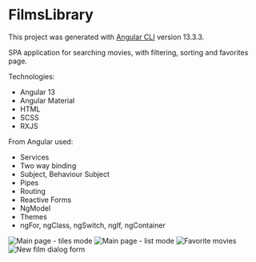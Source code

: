 # FilmsLibrary

This project was generated with [Angular CLI](https://github.com/angular/angular-cli) version 13.3.3.

SPA application for searching movies, with filtering, sorting and favorites page.

Technologies:
- Angular 13
- Angular Material
- HTML
- SCSS
- RXJS

From Angular used:
- Services
- Two way binding
- Subject, Behaviour Subject
- Pipes
- Routing
- Reactive Forms
- NgModel
- Themes
- ngFor, ngClass, ngSwitch, ngIf, ngContainer

![Main page - tiles mode](https://imgur.com/9zxQIro)
![Main page - list mode](https://imgur.com/1X3j9nD)
![Favorite movies](https://imgur.com/8vTGUT5)
![New film dialog form](https://imgur.com/53LN6fE)
